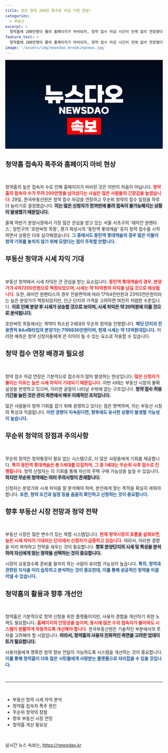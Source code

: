 ```yaml
---
title: 로또 청약 200만 폭주로 마감 기한 연장!
categories:
  - 부동산
excerpt: >
  청약홈에 200만명이 몰려 홈페이지가 마비되자, 청약 접수 마감 시간이 전례 없이 연장됐다. 특히 동탄역 롯데캐슬의 무순위 청약에 대거 신청자가 몰리며 시세 차익이 기대된다. 이 기회를 놓치지 마세요!
feature_text: >
  청약홈에 200만명이 몰려 홈페이지가 마비되자, 청약 접수 마감 시간이 전례 없이 연장됐다. 특히 동탄역 롯데캐슬의 무순위 청약에 대거 신청자가 몰리며 시세 차익이 기대된다. 이 기회를 놓치지 마세요!
image: '/assets/img/newsdao_breakingnews.jpg'
---
```


<p><img src="/assets/img/newsdao_breakingnews.jpg" alt="pcversion 속보" /></p>

<h2 data-ke-size="size26">청약홈 접속자 폭주와 홈페이지 마비 현상</h2>

<p data-ke-size="size16">&nbsp;</p>

<p>청약홈의 높은 접속자 수로 인해 홈페이지가 마비된 것은 이번이 처음이 아닙니다. <b><span style="color: #ee2323;">청약홈의 접속자 수가 무려 200만명을 넘어섰다는 사실은 많은 사람들의 긴장감을 높였습니다.</span></b> 29일, 한국부동산원은 청약 접수 마감을 연장하고 무순위 청약의 접수 일정을 하루 더 늘리기로 결정했습니다. <b><span style="background-color: #21538527;">이는 많은 신청자가 한꺼번에 몰려 접속이 불가능해지는 상황이 발생했기 때문입니다.</span></b> </p>

<p>올해 하반기 분양시장에서 가장 많은 관심을 받고 있는 서울 서초구의 '래미안 원펜타스', 양천구의 '호반써밋 목동', 경기 화성시의 '동탄역 롯데캐슬' 등이 청약 접수를 시작하면서 상황은 더욱 심각해졌습니다. <b><span style="color: #1a5490;">그 중에서도 동탄역 롯데캐슬의 경우 많은 이들이 청약 기회를 놓치지 않기 위해 모였다는 점이 주목할 만합니다.</span></b></p>

<h2 data-ke-size="size26">부동산 청약과 시세 차익 기대</h2>

<p data-ke-size="size16">&nbsp;</p>

<p>부동산 청약에서 시세 차익은 큰 관심을 받는 요소입니다. <b><span style="color: #ee2323;">동탄역 롯데캐슬의 경우, 분양가가 4억7200만원으로 책정되었으며, 시세는 약 10억원의 차익을 남길 것으로 예상됩니다.</span></b> 또한, 래미안 원펜타스의 경우 전용면적에 따라 17억4천만원과 23억3천만원이라는 높은 분양가가 책정되었지만, 인근 단지의 가격을 고려하면 여전히 저렴한 수준입니다. <b><span style="background-color: #21538527;">이로 인해 분양 후 시세가 상승할 것으로 보이며, 시세 차익은 약 20억원에 이를 것으로 분석됩니다.</span></b></p>

<p>호반써밋 목동에서는 계약이 취소된 2세대의 무순위 청약을 진행합니다. <b><span style="color: #1a5490;">해당 단지의 전용면적 84㎡B타입의 분양가는 7억9830만원이며, 현재 시세는 약 13억원대입니다.</span></b> 이러한 예측은 청약 신청자들에게 큰 이익이 될 수 있는 요소로 작용할 수 있습니다.</p>

<h2 data-ke-size="size26">청약 접수 연장 배경과 필요성</h2>

<p data-ke-size="size16">&nbsp;</p>

<p>청약 접수 마감 연장은 기본적으로 접수자가 많아 발생하는 현상입니다. <b><span style="color: #ee2323;">많은 신청자가 몰리는 이유는 높은 시세 차익이 기대되기 때문입니다.</span></b> 이번 사태는 부동산 시장의 불확실성을 반영하고 있으며, 이러한 굴절이 나타날 수밖에 없는 구조입니다. <b><span style="background-color: #21538527;">청약 접수 허용 기간을 늘린 것은 관리 측면에서 매우 이례적인 조치입니다.</span></b> </p>

<p>많은 사람들이 청약 기회를 잡기 위해 경쟁하고 있다는 점은 명백하며, 이는 부동산 시장의 특성과 직결됩니다. <b><span style="color: #1a5490;">이런 경향이 지속된다면, 향후에도 유사한 상황이 발생할 가능성이 높습니다.</span></b></p>

<h2 data-ke-size="size26">무순위 청약의 장점과 주의사항</h2>

<p data-ke-size="size16">&nbsp;</p>

<p>무순위 청약은 청약통장이 필요 없는 시스템으로, 더 많은 사람들에게 기회를 제공합니다. <b><span style="color: #ee2323;">특히 동탄역 롯데캐슬은 총 5세대를 모집하며, 그 중 1세대는 무순위 사후 접수로 진행됩니다.</span></b> 청약 신청자는 이 기회를 통해 자신의 주택 구매 가능성을 높일 수 있습니다. <b><span style="background-color: #21538527;">하지만 무순위 청약에는 여러 주의사항이 존재합니다.</span></b></p>

<p>신청자는 분양가와 시세 차익을 잘 분석해야 하며, 본인에게 맞는 목적을 확실히 세워야 합니다. <b><span style="color: #1a5490;">또한, 청약 조건과 일정 등을 꼼꼼히 확인하고 신청하는 것이 중요합니다.</span></b></p>

<h2 data-ke-size="size26">향후 부동산 시장 전망과 청약 전략</h2>

<p data-ke-size="size16">&nbsp;</p>

<p>부동산 시장은 많은 변수가 있는 복합 시스템입니다. <b><span style="color: #ee2323;">현재 청약시장의 흐름을 살펴보면, 높은 시세 차익이 기대되는 단지에서 신청자가 급증하고 있습니다.</span></b> 따라서, 이러한 경향을 미리 파악하고 전략을 세우는 것이 필요합니다. <b><span style="background-color: #21538527;">향후 분양단지의 시세 및 특성을 분석하여 자신에게 맞는 청약을 선택하는 것이 중요합니다.</span></b> </p>

<p>시장이 요동칠수록 준비를 철저히 하는 사람이 유리할 가능성이 높습니다. <b><span style="color: #1a5490;">특히, 청약과 관련된 지식을 미리 습득하고 분석하는 것이 중요한데, 이를 통해 성공적인 청약을 이끌어낼 수 있습니다.</span></b></p>

<h2 data-ke-size="size26">청약홈의 활용과 향후 개선안</h2>

<p data-ke-size="size16">&nbsp;</p>

<p>청약홈은 기본적으로 청약 신청을 위한 플랫폼이지만, 사용자 경험을 개선하기 위한 노력도 필요합니다. <b><span style="color: #ee2323;">홈페이지의 안정성을 높이며, 동시에 많은 수의 접속자가 들어와도 시스템이 원활하게 작동하도록 개선해야 합니다.</span></b> 한국부동산원은 기술적인 부분에서의 투자를 고려해야 할 시점입니다. <b><span style="background-color: #21538527;">따라서, 청약홈의 사용자 친화적인 측면을 고려한 업데이트가 필요합니다.</span></b> </p>

<p>사용자들에게 명확한 청약 정보 전달이 가능하도록 시스템을 개선하는 것이 중요합니다. <b><span style="color: #1a5490;">이를 통해 청약홈이 더욱 많은 시민들에게 사랑받는 플랫폼으로 자리잡을 수 있을 것입니다.</span></b></p>

<p data-ke-size="size16">&nbsp;</p>

<hr />

<p data-ke-size="size16">&nbsp;</p>

<ul>
    <li>부동산 청약 시세 차익 분석</li>
    <li>청약홈 접속자 폭주 원인</li>
    <li>무순위 청약의 장점</li>
    <li>향후 부동산 시장 전망</li>
    <li>청약홈 개선 필요성</li>
</ul>

<p data-ke-size="size16">&nbsp;</p>
실시간 뉴스 속보는, <a href="https://newsdao.kr" rel="dofollow">https://newsdao.kr</a>


